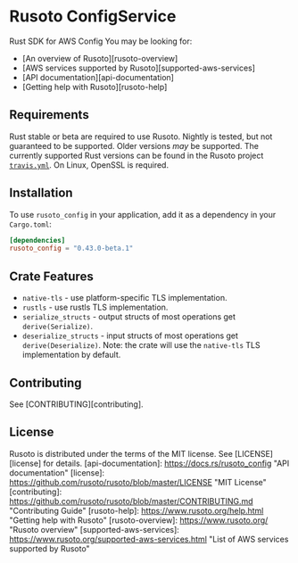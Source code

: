 
# Rusoto ConfigService
Rust SDK for AWS Config
You may be looking for:
* [An overview of Rusoto][rusoto-overview]
* [AWS services supported by Rusoto][supported-aws-services]
* [API documentation][api-documentation]
* [Getting help with Rusoto][rusoto-help]
## Requirements
Rust stable or beta are required to use Rusoto. Nightly is tested, but not guaranteed to be supported. Older
versions _may_ be supported. The currently supported Rust versions can be found in the Rusoto project
[`travis.yml`](https://github.com/rusoto/rusoto/blob/master/.travis.yml).
On Linux, OpenSSL is required.
## Installation
To use `rusoto_config` in your application, add it as a dependency in your `Cargo.toml`:
```toml
[dependencies]
rusoto_config = "0.43.0-beta.1"
```
## Crate Features
- `native-tls` - use platform-specific TLS implementation.
- `rustls` - use rustls TLS implementation.
- `serialize_structs` - output structs of most operations get `derive(Serialize)`.
- `deserialize_structs` - input structs of most operations get `derive(Deserialize)`.
Note: the crate will use the `native-tls` TLS implementation by default.
## Contributing
See [CONTRIBUTING][contributing].
## License
Rusoto is distributed under the terms of the MIT license.
See [LICENSE][license] for details.
[api-documentation]: https://docs.rs/rusoto_config "API documentation"
[license]: https://github.com/rusoto/rusoto/blob/master/LICENSE "MIT License"
[contributing]: https://github.com/rusoto/rusoto/blob/master/CONTRIBUTING.md "Contributing Guide"
[rusoto-help]: https://www.rusoto.org/help.html "Getting help with Rusoto"
[rusoto-overview]: https://www.rusoto.org/ "Rusoto overview"
[supported-aws-services]: https://www.rusoto.org/supported-aws-services.html "List of AWS services supported by Rusoto"
        
